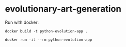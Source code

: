 # evolutionary-art-generation

Run with docker:
```
docker build -t python-evolution-app .

docker run -it --rm python-evolution-app
```